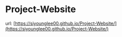 # Project-Website

url: [https://siyounglee00.github.io/Project-Website/](https://siyounglee00.github.io/Project-Website/)

